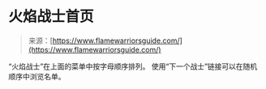 <!--yml

类别：未分类

日期：2024-05-27 15:18:35

-->

# 火焰战士首页

> 来源：[https://www.flamewarriorsguide.com/](https://www.flamewarriorsguide.com/)

“火焰战士”在上面的菜单中按字母顺序排列。 使用“下一个战士”链接可以在随机顺序中浏览名单。
